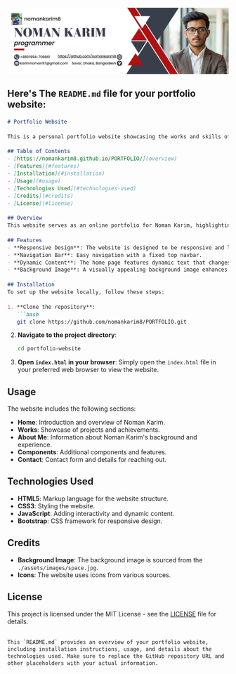 ![logo]( https://github.com/nomankarim8/nomankarim8/blob/main/image.png?raw=true )
## Here's The `README.md` file for your portfolio website:

```markdown
# Portfolio Website

This is a personal portfolio website showcasing the works and skills of Noman Karim, a certified ethical hacker and cybersecurity professional.

## Table of Contents
- [https://nomankarim8.github.io/PORTFOLIO/](overview)
- [Features](#features)
- [Installation](#installation)
- [Usage](#usage)
- [Technologies Used](#technologies-used)
- [Credits](#credits)
- [License](#license)

## Overview
This website serves as an online portfolio for Noman Karim, highlighting his experience and expertise in ethical hacking, cybersecurity, and freelancing. It includes sections for works, about, components, and contact information.

## Features
- **Responsive Design**: The website is designed to be responsive and looks great on various devices.
- **Navigation Bar**: Easy navigation with a fixed top navbar.
- **Dynamic Content**: The home page features dynamic text that changes to showcase different roles and skills.
- **Background Image**: A visually appealing background image enhances the homepage.

## Installation
To set up the website locally, follow these steps:

1. **Clone the repository**:
   ```bash
   git clone https://github.com/nomankarim8/PORTFOLIO.git
   ```

2. **Navigate to the project directory**:
   ```bash
   cd portfolio-website
   ```

3. **Open `index.html` in your browser**:
   Simply open the `index.html` file in your preferred web browser to view the website.

## Usage
The website includes the following sections:

- **Home**: Introduction and overview of Noman Karim.
- **Works**: Showcase of projects and achievements.
- **About Me**: Information about Noman Karim's background and experience.
- **Components**: Additional components and features.
- **Contact**: Contact form and details for reaching out.

## Technologies Used
- **HTML5**: Markup language for the website structure.
- **CSS3**: Styling the website.
- **JavaScript**: Adding interactivity and dynamic content.
- **Bootstrap**: CSS framework for responsive design.

## Credits
- **Background Image**: The background image is sourced from the `./assets/images/space.jpg`.
- **Icons**: The website uses icons from various sources.

## License
This project is licensed under the MIT License - see the [LICENSE](LICENSE) file for details.
```

This `README.md` provides an overview of your portfolio website, including installation instructions, usage, and details about the technologies used. Make sure to replace the GitHub repository URL and other placeholders with your actual information.
